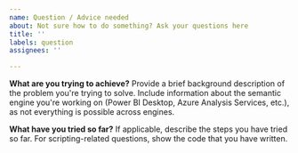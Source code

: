 ```yaml
---
name: Question / Advice needed
about: Not sure how to do something? Ask your questions here
title: ''
labels: question
assignees: ''

---
```


**What are you trying to achieve?**
Provide a brief background description of the problem you're trying to solve. Include information about the semantic engine you're working on (Power BI Desktop, Azure Analysis Services, etc.), as not everything is possible across engines.

**What have you tried so far?**
If applicable, describe the steps you have tried so far. For scripting-related questions, show the code that you have written.
